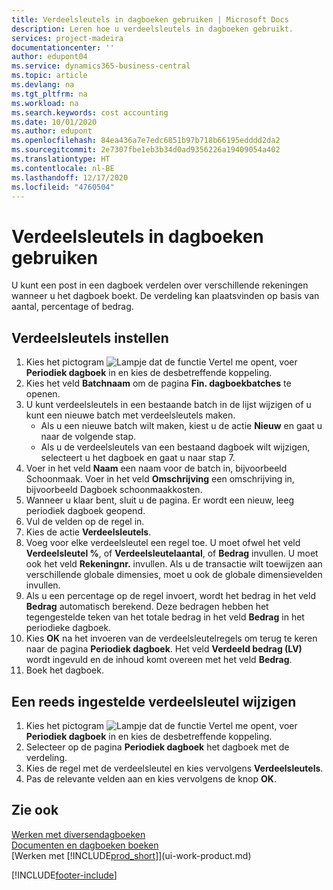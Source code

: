 ```yaml
---
title: Verdeelsleutels in dagboeken gebruiken | Microsoft Docs
description: Leren hoe u verdeelsleutels in dagboeken gebruikt.
services: project-madeira
documentationcenter: ''
author: edupont04
ms.service: dynamics365-business-central
ms.topic: article
ms.devlang: na
ms.tgt_pltfrm: na
ms.workload: na
ms.search.keywords: cost accounting
ms.date: 10/01/2020
ms.author: edupont
ms.openlocfilehash: 84ea436a7e7edc6851b97b718b66195edddd2da2
ms.sourcegitcommit: 2e7307fbe1eb3b34d0ad9356226a19409054a402
ms.translationtype: HT
ms.contentlocale: nl-BE
ms.lasthandoff: 12/17/2020
ms.locfileid: "4760504"
---
```

# <a name="use-allocation-keys-in-general-journals"></a>Verdeelsleutels in dagboeken gebruiken
U kunt een post in een dagboek verdelen over verschillende rekeningen wanneer u het dagboek boekt. De verdeling kan plaatsvinden op basis van aantal, percentage of bedrag.

## <a name="to-set-up-allocation-keys"></a>Verdeelsleutels instellen
1. Kies het pictogram ![Lampje dat de functie Vertel me opent](media/ui-search/search_small.png "Vertel me wat u wilt doen"), voer **Periodiek dagboek** in en kies de desbetreffende koppeling.
2. Kies het veld **Batchnaam** om de pagina **Fin. dagboekbatches** te openen.
3. U kunt verdeelsleutels in een bestaande batch in de lijst wijzigen of u kunt een nieuwe batch met verdeelsleutels maken.
   * Als u een nieuwe batch wilt maken, kiest u de actie **Nieuw** en gaat u naar de volgende stap.
   * Als u de verdeelsleutels van een bestaand dagboek wilt wijzigen, selecteert u het dagboek en gaat u naar stap 7.    
4. Voer in het veld **Naam** een naam voor de batch in, bijvoorbeeld Schoonmaak. Voer in het veld **Omschrijving** een omschrijving in, bijvoorbeeld Dagboek schoonmaakkosten.
5. Wanneer u klaar bent, sluit u de pagina. Er wordt een nieuw, leeg periodiek dagboek geopend.
6. Vul de velden op de regel in.
7. Kies de actie **Verdeelsleutels**.
8. Voeg voor elke verdeelsleutel een regel toe. U moet ofwel het veld **Verdeelsleutel %**, of **Verdeelsleutelaantal**, of **Bedrag** invullen. U moet ook het veld **Rekeningnr.** invullen. Als u de transactie wilt toewijzen aan verschillende globale dimensies, moet u ook de globale dimensievelden invullen.
9. Als u een percentage op de regel invoert, wordt het bedrag in het veld **Bedrag** automatisch berekend. Deze bedragen hebben het tegengestelde teken van het totale bedrag in het veld **Bedrag** in het periodieke dagboek.
10. Kies **OK** na het invoeren van de verdeelsleutelregels om terug te keren naar de pagina **Periodiek dagboek**. Het veld **Verdeeld bedrag (LV)** wordt ingevuld en de inhoud komt overeen met het veld **Bedrag**.
11. Boek het dagboek.

## <a name="to-change-an-allocation-key-that-has-already-been-set-up"></a>Een reeds ingestelde verdeelsleutel wijzigen
1. Kies het pictogram ![Lampje dat de functie Vertel me opent](media/ui-search/search_small.png "Vertel me wat u wilt doen"), voer **Periodiek dagboek** in en kies de desbetreffende koppeling.
2. Selecteer op de pagina **Periodiek dagboek** het dagboek met de verdeling.
3. Kies de regel met de verdeelsleutel en kies vervolgens **Verdeelsleutels**.
4. Pas de relevante velden aan en kies vervolgens de knop **OK**.

## <a name="see-also"></a>Zie ook
[Werken met diversendagboeken](ui-work-general-journals.md)  
[Documenten en dagboeken boeken](ui-post-documents-journals.md)  
[Werken met [!INCLUDE[prod_short](includes/prod_short.md)]](ui-work-product.md)


[!INCLUDE[footer-include](includes/footer-banner.md)]